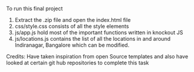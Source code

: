 To run this final project

1. Extract the .zip file and open the index.html file
2. css/style.css consists of all the style elements
3. js/app.js hold most of the important functions written in knockout JS
4. js/locations.js contains the list of all the locations in and around Indiranagar, Bangalore which can be modified.

Credits: Have taken inspiration from open Source templates and also have looked at certain git hub repositories to complete this task
